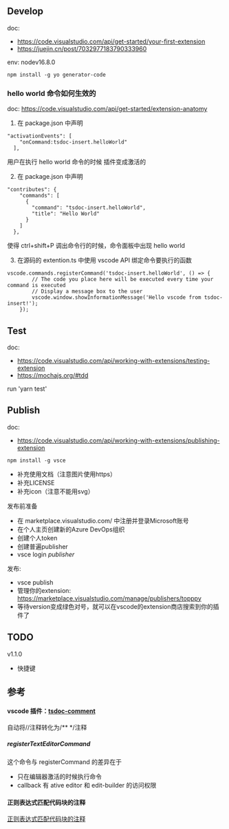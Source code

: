 ## Develop

doc:

- https://code.visualstudio.com/api/get-started/your-first-extension
- https://juejin.cn/post/7032977183790333960

env: nodev16.8.0

```
npm install -g yo generator-code
```

### hello world 命令如何生效的

doc: https://code.visualstudio.com/api/get-started/extension-anatomy

1. 在 package.json 中声明

```
"activationEvents": [
    "onCommand:tsdoc-insert.helloWorld"
  ],
```

用户在执行 hello world 命令的时候 插件变成激活的

2. 在 package.json 中声明

```
"contributes": {
    "commands": [
      {
        "command": "tsdoc-insert.helloWorld",
        "title": "Hello World"
      }
    ]
  },
```

使得 ctrl+shift+P 调出命令行的时候，命令面板中出现 hello world

3. 在源码的 extention.ts 中使用 vscode API 绑定命令要执行的函数

```
vscode.commands.registerCommand('tsdoc-insert.helloWorld', () => {
		// The code you place here will be executed every time your command is executed
		// Display a message box to the user
		vscode.window.showInformationMessage('Hello vscode from tsdoc-insert!');
	});
```

## Test

doc:

- https://code.visualstudio.com/api/working-with-extensions/testing-extension
- https://mochajs.org/#tdd

run 'yarn test'

## Publish

doc:
- https://code.visualstudio.com/api/working-with-extensions/publishing-extension

```
npm install -g vsce
```

- 补充使用文档（注意图片使用https）
- 补充LICENSE
- 补充icon（注意不能用svg）

发布前准备
- 在 marketplace.visualstudio.com/ 中注册并登录Microsoft账号
- 在个人主页创建新的Azure DevOps组织
- 创建个人token
- 创建普遍publisher
- vsce login *publisher*

发布:
- vsce publish
- 管理你的extension: https://marketplace.visualstudio.com/manage/publishers/topppy
- 等待version变成绿色对号，就可以在vscode的extension商店搜索到你的插件了


## TODO

v1.1.0
- 快捷键


## 参考

#### vscode 插件：[tsdoc-comment](https://github.com/kingsimba/vscode-tsdoc-comment)

自动将//注释转化为/\*\* \*/注释

##### registerTextEditorCommand

这个命令与 registerCommand 的差异在于

- 只在编辑器激活的时候执行命令
- callback 有 ative editor 和 edit-builder 的访问权限

#### 正则表达式匹配代码块的注释

[正则表达式匹配代码块的注释](https://segmentfault.com/a/1190000039199185)

